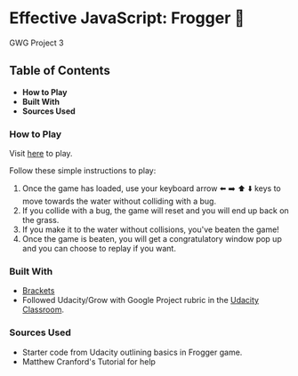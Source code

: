# Effective JavaScript: Frogger :frog:
GWG Project 3

## Table of Contents
* **How to Play**
* **Built With**
* **Sources Used**

### How to Play

Visit [here](https://drummgurl.github.io/Frogger/) to play.

Follow these simple instructions to play: 

1. Once the game has loaded, use your keyboard arrow :arrow_left: :arrow_right: :arrow_up: :arrow_down: keys to move towards the water without colliding with a bug.
2. If you collide with a bug, the game will reset and you will end up back on the grass. 
3. If you make it to the water without collisions, you've beaten the game! 
4. Once the game is beaten, you will get a congratulatory window pop up and you can choose to replay if you want.

### Built With
  * [Brackets](http://brackets.io/)
  * Followed Udacity/Grow with Google Project rubric in the [Udacity Classroom](https://review.udacity.com/#!/rubrics/15/view).
  
### Sources Used
  * Starter code from Udacity outlining basics in Frogger game. 
  * Matthew Cranford's Tutorial for help
